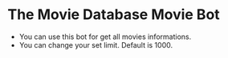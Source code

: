 # The Movie Database Movie Bot

* You can use this bot for get all movies informations.
* You can change your set limit. Default is 1000.
